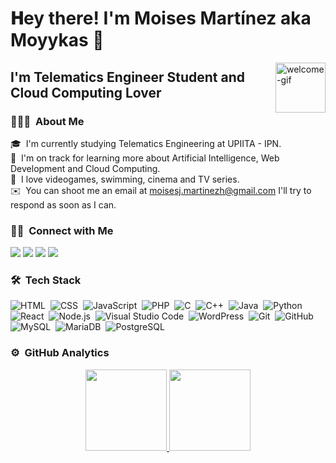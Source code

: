 <!--
**moyykas/moyykas** is a ✨ _special_ ✨ repository because its `README.md` (this file) appears on your GitHub profile.
-->
# 𝐇ey there! I'm Moises Martínez aka Moyykas 👋

<img align="right" alt="welcome-gif" height="80px" src="https://polekon.org/wp-content/uploads/2021/12/hello_world_title3.gif"/>

## I'm Telematics Engineer Student and Cloud Computing Lover

### 👨🏻‍💻 &nbsp;About Me

🎓 &nbsp;I'm currently studying Telematics Engineering at UPIITA - IPN.\
🌱 &nbsp;I'm on track for learning more about Artificial Intelligence, Web Development and Cloud Computing.\
💬 &nbsp;I love videogames, swimming, cinema and TV series.\
✉️ &nbsp;You can shoot me an email at moisesj.martinezh@gmail.com I'll try to respond as soon as I can.
### 🤝🏻 &nbsp;Connect with Me

<p align="left">
<a href="https://linkedin.com/in/moyymtz"><img src="https://img.shields.io/badge/-Moises%20Martinez-0077B5?style=flat&logo=Linkedin"/></a>
<a href="mailto:avsingh@umass.edu"><img src="https://img.shields.io/badge/-moisesj.martinezh@gmail.com-D14836?style=flat&logo=Gmail&logoColor=white"/></a>
<a href="https://twitter.com/moyykas"><img src="https://img.shields.io/badge/-@moyykas-1877F2?style=flat&logo=Twitter&logoColor=white"/></a>
<a href="https://instagram.com/moyykas"><img src="https://img.shields.io/badge/-@moyykas-E4405F?style=flat&logo=Instagram&logoColor=white"/></a>
</p>

### 🛠 &nbsp;Tech Stack

![HTML](https://img.shields.io/badge/-HTML-05122A?style=flat&logo=HTML5)&nbsp;
![CSS](https://img.shields.io/badge/-CSS-05122A?style=flat&logo=CSS3&logoColor=1572B6)&nbsp;
![JavaScript](https://img.shields.io/badge/-JavaScript-05122A?style=flat&logo=javascript)&nbsp;
![PHP](https://img.shields.io/badge/-PHP-05122A?style=flat&logo=php)&nbsp;
![C](https://img.shields.io/badge/-C-05122A?style=flat&logo=C)&nbsp;
![C++](https://img.shields.io/badge/-C++-05122A?style=flat&logo=C%2B%2B&logoColor=00599C)&nbsp;
![Java](https://img.shields.io/badge/-Java-05122A?style=flat&logo=Java)&nbsp;
![Python](https://img.shields.io/badge/-Python-05122A?style=flat&logo=python)&nbsp;
![React](https://img.shields.io/badge/-React-05122A?style=flat&logo=react)&nbsp;
![Node.js](https://img.shields.io/badge/-Node.js-05122A?style=flat&logo=node.js)&nbsp;
![Visual Studio Code](https://img.shields.io/badge/-Visual%20Studio%20Code-05122A?style=flat&logo=visual-studio-code&logoColor=007ACC)&nbsp;
![WordPress](https://img.shields.io/badge/-WordPress-05122A?style=flat&logo=wordpress)&nbsp;
![Git](https://img.shields.io/badge/-Git-05122A?style=flat&logo=git)&nbsp;
![GitHub](https://img.shields.io/badge/-GitHub-05122A?style=flat&logo=github)&nbsp;
![MySQL](https://img.shields.io/badge/-MySQL-05122A?style=flat&logo=mysql)&nbsp;
![MariaDB](https://img.shields.io/badge/-MariaDB-05122A?style=flat&logo=mariadb)&nbsp;
![PostgreSQL](https://img.shields.io/badge/-PostgreSQL-05122A?style=flat&logo=postgresql)&nbsp;

### ⚙️ &nbsp;GitHub Analytics

<p align="center">
<a href="https://github.com/moyykas">
  <img height="130em" src="https://github-readme-stats-eight-theta.vercel.app/api?username=moyykas&show_icons=true&theme=vision-friendly-dark&include_all_commits=true&count_private=true"/>
  <img height="130em" src="https://github-readme-stats-eight-theta.vercel.app/api/top-langs/?username=moyykas&layout=compact&theme=vision-friendly-dark"/>
</a>
</p>
